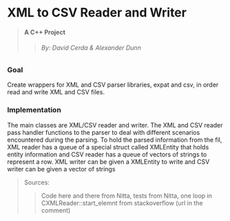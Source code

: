 # XML to CSV Reader and Writer 
> #### A C++ Project
> > ###### By: David Cerda & Alexander Dunn 


### Goal 
Create wrappers for XML and CSV parser libraries, expat and csv, in order read and write XML and CSV files. 

### Implementation
The main classes are XML/CSV reader and writer. The XML and CSV reader pass handler functions to the parser to deal with different scenarios encountered during the parsing. To hold the parsed information from the fil, XML reader has a queue of a special struct called XMLEntity that holds entity information and CSV reader has a queue of vectors of strings to represent a row. XML writer can be given a XMLEntity to write and CSV writer can be given a vector of strings

> Sources: 
>>Code here and there from Nitta, tests from Nitta, one loop in CXMLReader::start_elemnt from stackoverflow (url in the comment)
